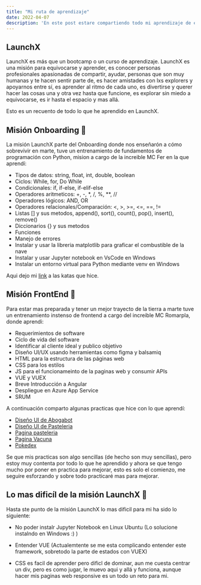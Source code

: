 ```yaml
---
title: "Mi ruta de aprendizaje"
date: 2022-04-07
description: 'En este post estare compartiendo todo mi aprendizaje de esta misión en LaunchX ❤'
---
```


## LaunchX
LaunchX es más que un bootcamp o un curso de aprendizaje. LaunchX es una misión para equivocarse
y aprender, es conocer personas profesionales apasionadas de compartir, ayudar, personas que
son muy humanas y te hacen sentir parte de, es hacer amistades con lxs explorers y apoyarnos
entre sí, es aprender al ritmo de cada uno, es divertirse y querer hacer las cosas una y otra
vez hasta que funcione, es explorar sin miedo a equivocarse, es ir hasta el espacio y mas allá.  

Esto es un recuento de todo lo que he aprendido en LaunchX.

## Misión Onboarding 🚀
La misión LaunchX parte del Onboarding donde nos enseñarón a cómo sobrevivir en marte, tuve un entrenamiento 
de fundamentos de programación con Python, mision a cargo de la increible MC Fer en la que aprendí:
 
 - Tipos de datos: string, float, int, double, boolean
 - Ciclos: While, for, Do While 
 - Condicionales: if, if-else, if-elif-else
 - Operadores aritmeticos: +, -, *, /, %, **, //
 - Operadores lógicos: AND, OR 
 - Operadores relacionales/Comparación: <, >, >=, <=, ==, != 
 - Listas [] y sus metodos, append(), sort(), count(), pop(), insert(), remove()
 - Diccionarios {} y sus metodos
 - Funciones
 - Manejo de errores
 - Instalar y usar la libreria matplotlib para graficar el combustible de la nave
 - Instalar y usar Jupyter notebook en VsCode en Windows
 - Instalar un entorno virtual para Python mediante venv en Windows

Aqui dejo mi [link](https://github.com/LuceroLuciano/katas-Lucero-Intro-Python/tree/main/mision1) a las katas que hice.


## Misión FrontEnd 🚀
Para estar mas preparada y tener un mejor trayecto de la tierra a marte tuve un entrenamiento
instenso de frontend a cargo del increible MC Romarpla, donde aprendi:

  - Requerimientos de software
  - Ciclo de vida del software
  - Identificar al cliente ideal y publico objetivo
  - Diseño UI/UX usando herramientas como figma y balsamiq 
  - HTML para la estructura de las páginas web
  - CSS para los estilos
  - JS para el funcionameinto de la paginas web y consumir APIs
  - VUE y VUEX
  - Breve Introducción a Angular
  - Despliegue en Azure App Service
  - SRUM 
 
 A continuación comparto algunas practicas que hice con lo que aprendí:
 - [Diseño UI de Abogabot](https://www.figma.com/file/dBrazU88C26RuqTIfm27Aw/Dise%C3%B1o-UI%2FUX-Abogabot?node-id=0%3A1)
 - [Diseño UI de Pasteleria](https://www.figma.com/proto/yCDYqNLz5PSNS1WKHy66re/Wirefrime-Pasteleria?node-id=1%3A2&starting-point-node-id=1%3A2)
 - [Pagina pasteleria](https://pateleriahalley.azurewebsites.net/)
 - [Pagina Vacuna](https://luceroluciano.github.io/paginaWeb-vacuna/)
 - [Pokedex](https://luceroluciano.github.io/Pokedex-LaunchX/)
 
 Se que mis practicas son algo sencillas (de hecho son muy sencillas), pero estoy muy contenta
 por todo lo que he aprendido y ahora se que tengo mucho por poner en practica para mejorar,
 esto es solo el comienzo, me seguire esforzando y sobre todo practicaré mas para mejorar. 
 
 ## Lo mas dificíl de la misión LaunchX 🚀
 
 Hasta ste punto de la misión LaunchX lo mas dificil para mi ha sido lo siguiente:
 
 - No poder instalr Jupyter Notebook en Linux Ubuntu (Lo solucione instalndo en Windows :) )
 
 - Entender VUE (Actualemtente se me esta complicando entender este framework, sobretodo la parte de estados con VUEX)
 
 - CSS es facil de aprender pero dificl de dominar, aun me cuesta centrar un div, pero es como jugar, le muevo aqui y allá
 y funciona, aunque hacer mis paginas web responsive es un todo un reto para mi. 
 
 
